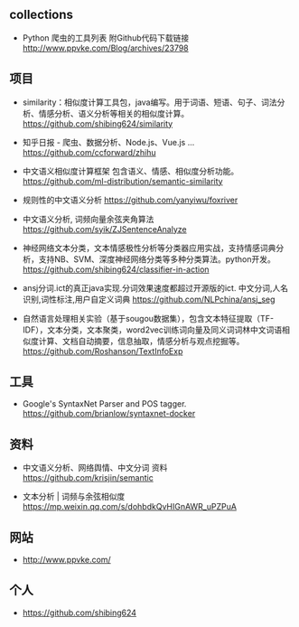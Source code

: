## collections

* Python 爬虫的工具列表 附Github代码下载链接 http://www.ppvke.com/Blog/archives/23798

## 项目

* similarity：相似度计算工具包，java编写。用于词语、短语、句子、词法分析、情感分析、语义分析等相关的相似度计算。 https://github.com/shibing624/similarity

* 知乎日报 - 爬虫、数据分析、Node.js、Vue.js ... https://github.com/ccforward/zhihu

* 中文语义相似度计算框架 包含语义、情感、相似度分析功能。
https://github.com/ml-distribution/semantic-similarity

* 规则性的中文语义分析 https://github.com/yanyiwu/foxriver

* 中文语义分析, 词频向量余弦夹角算法
 https://github.com/syik/ZJSentenceAnalyze

* 神经网络文本分类，文本情感极性分析等分类器应用实战，支持情感词典分析，支持NB、SVM、深度神经网络分类等多种分类算法。python开发。 https://github.com/shibing624/classifier-in-action

* ansj分词.ict的真正java实现.分词效果速度都超过开源版的ict. 中文分词,人名识别,词性标注,用户自定义词典
 https://github.com/NLPchina/ansj_seg

* 自然语言处理相关实验（基于sougou数据集），包含文本特征提取（TF-IDF），文本分类，文本聚类，word2vec训练词向量及同义词词林中文词语相似度计算、文档自动摘要，信息抽取，情感分析与观点挖掘等。 https://github.com/Roshanson/TextInfoExp

## 工具

* Google's SyntaxNet Parser and POS tagger. https://github.com/brianlow/syntaxnet-docker

## 资料

* 中文语义分析、网络舆情、中文分词 资料 https://github.com/krisjin/semantic

* 文本分析 | 词频与余弦相似度 https://mp.weixin.qq.com/s/dohbdkQvHIGnAWR_uPZPuA

## 网站

* http://www.ppvke.com/

## 个人

* https://github.com/shibing624
